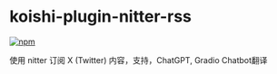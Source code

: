 # koishi-plugin-nitter-rss

[![npm](https://img.shields.io/npm/v/koishi-plugin-nitter-rss?style=flat-square)](https://www.npmjs.com/package/koishi-plugin-nitter-rss)

使用 nitter 订阅 X (Twitter) 内容，支持，ChatGPT, Gradio Chatbot翻译
